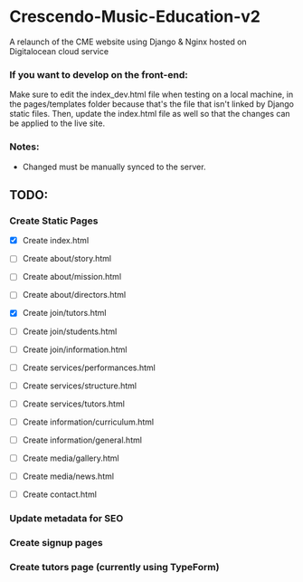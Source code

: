 # Crescendo-Music-Education-v2
A relaunch of the CME website using Django & Nginx hosted on Digitalocean cloud service
### If you want to develop on the front-end:
Make sure to edit the index_dev.html file when testing on a local machine, in the pages/templates folder because that's the file that isn't linked by Django static files. Then, update the index.html file as well so that the changes can be applied to the live site.


### Notes:
* Changed must be manually synced to the server.

## TODO:
### Create Static Pages
- [x] Create index.html

- [ ] Create about/story.html
- [ ] Create about/mission.html
- [ ] Create about/directors.html

- [x] Create join/tutors.html
- [ ] Create join/students.html
- [ ] Create join/information.html

- [ ] Create services/performances.html
- [ ] Create services/structure.html
- [ ] Create services/tutors.html

- [ ] Create information/curriculum.html
- [ ] Create information/general.html

- [ ] Create media/gallery.html
- [ ] Create media/news.html

- [ ] Create contact.html

### Update metadata for SEO
### Create signup pages
### Create tutors page (currently using TypeForm)
